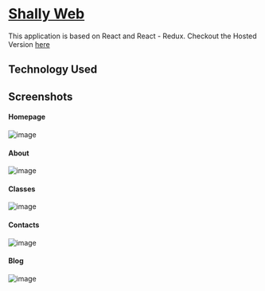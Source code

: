 # <a href="https://uniquemozilla22.github.io/Shally_web_design/contacts">Shally Web</a>

This application is based on React and React - Redux.
Checkout the Hosted Version  <a href="https://uniquemozilla22.github.io/Shally_web_design/contacts">here </a>

## Technology Used


## Screenshots

#### Homepage
![image](https://user-images.githubusercontent.com/49606627/187988140-6dd1771c-4ceb-4203-8bf0-50a2b161e99b.png)


#### About
![image](https://user-images.githubusercontent.com/49606627/187988188-8a92aa96-ab50-4e00-b5a0-80b2a100822d.png)


#### Classes
![image](https://user-images.githubusercontent.com/49606627/187988252-4da4fff6-45f3-43cc-9baa-ad820f0369a0.png)


#### Contacts
![image](https://user-images.githubusercontent.com/49606627/187988491-8a31601e-d260-4986-ba39-e87f6ea68668.png)


#### Blog
![image](https://user-images.githubusercontent.com/49606627/187988343-fe4a8c19-f690-4964-a965-bedeb6004433.png)

